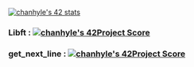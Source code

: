 [![chanhyle's 42 stats](https://badge42.herokuapp.com/api/stats/chanhyle)](https://github.com/JaeSeoKim/badge42)

### Libft : [![chanhyle's 42Project Score](https://badge42.herokuapp.com/api/project/chanhyle/Libft)](https://github.com/JaeSeoKim/badge42)

### get_next_line : [![chanhyle's 42Project Score](https://badge42.herokuapp.com/api/project/chanhyle/get_next_line)](https://github.com/JaeSeoKim/badge42)
